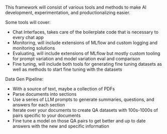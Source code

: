 This framework will consist of various tools and methods to make AI development, experimentation, and productionalizing easier.  

Some tools will cover:
- Chat Interfaces, takes care of the boilerplate code that is necessary to every chat app
- Monitoring, will include extensions of MLflow and custom logging and monitoring solutions
- Evaluating, will include extensions of MLflow but mostly custom tooling for prompt variation and model variation eval and comparison
- Fine tuning, will include both tools for generating fine tuning datasets as well as methods to start fine tuning with the datasets



Data Gen Pipeline:
- With a source of text, maybe a collection of PDFs
- Parse documents into sections
- Use a series of LLM prompts to generate summaries, questions, and answers for each section
- Iterate over your documents to create QA datasets with 100s-1000s of pairs specific to your documents
- Fine tune a model on those QA pairs to get better and up to date answers with the new and specific information
